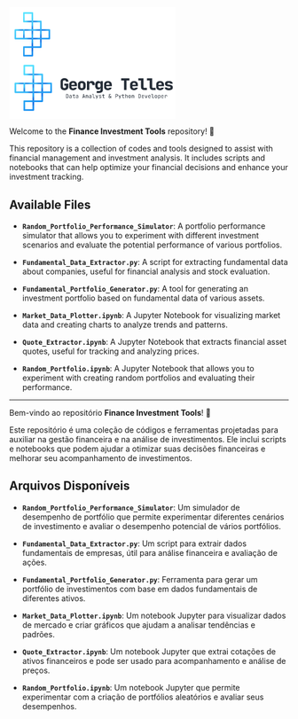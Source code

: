 <div>
  <img src="https://raw.githubusercontent.com/GeorgeTelles/georgetelles/f69531ec6b293b5148563588a764c010015d315e/logo_clara.png" alt="logo clara" width="300" style="display: inline-block; vertical-align: top; margin-right: 10px;">
  <img src="https://raw.githubusercontent.com/GeorgeTelles/georgetelles/f69531ec6b293b5148563588a764c010015d315e/logo_dark.png" alt="logo dark" width="300" style="display: inline-block; vertical-align: top;">
</div>

Welcome to the **Finance Investment Tools** repository! 🎯

This repository is a collection of codes and tools designed to assist with financial management and investment analysis. It includes scripts and notebooks that can help optimize your financial decisions and enhance your investment tracking.

## Available Files

- **`Random_Portfolio_Performance_Simulator`**: A portfolio performance simulator that allows you to experiment with different investment scenarios and evaluate the potential performance of various portfolios.

- **`Fundamental_Data_Extractor.py`**: A script for extracting fundamental data about companies, useful for financial analysis and stock evaluation.

- **`Fundamental_Portfolio_Generator.py`**: A tool for generating an investment portfolio based on fundamental data of various assets.

- **`Market_Data_Plotter.ipynb`**: A Jupyter Notebook for visualizing market data and creating charts to analyze trends and patterns.

- **`Quote_Extractor.ipynb`**: A Jupyter Notebook that extracts financial asset quotes, useful for tracking and analyzing prices.

- **`Random_Portfolio.ipynb`**: A Jupyter Notebook that allows you to experiment with creating random portfolios and evaluating their performance.



_____________________________________________________________________________________________________________________________________
Bem-vindo ao repositório **Finance Investment Tools**! 🎯

Este repositório é uma coleção de códigos e ferramentas projetadas para auxiliar na gestão financeira e na análise de investimentos. Ele inclui scripts e notebooks que podem ajudar a otimizar suas decisões financeiras e melhorar seu acompanhamento de investimentos.

## Arquivos Disponíveis

- **`Random_Portfolio_Performance_Simulator`**: Um simulador de desempenho de portfólio que permite experimentar diferentes cenários de investimento e avaliar o desempenho potencial de vários portfólios.

- **`Fundamental_Data_Extractor.py`**: Um script para extrair dados fundamentais de empresas, útil para análise financeira e avaliação de ações.

- **`Fundamental_Portfolio_Generator.py`**: Ferramenta para gerar um portfólio de investimentos com base em dados fundamentais de diferentes ativos.

- **`Market_Data_Plotter.ipynb`**: Um notebook Jupyter para visualizar dados de mercado e criar gráficos que ajudam a analisar tendências e padrões.

- **`Quote_Extractor.ipynb`**: Um notebook Jupyter que extrai cotações de ativos financeiros e pode ser usado para acompanhamento e análise de preços.

- **`Random_Portfolio.ipynb`**: Um notebook Jupyter que permite experimentar com a criação de portfólios aleatórios e avaliar seus desempenhos.


